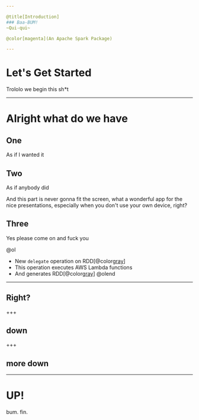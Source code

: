 ```yaml
---

@title[Introduction]
### Baa-BUM!
~Qui-qui~

@color[magenta](An Apache Spark Package)

---
```


# Let's Get Started
Trololo we begin this sh*t

---

# Alright what do we have

## One 
As if I wanted it

## Two
As if anybody did

And this part is never gonna fit the screen, what a wonderful app for the nice presentations, especially when you don't use your own device, right? 

## Three
Yes please come on and fuck you

@ol
- New `delegate` operation on RDD[@color[gray](AWSTask)]
- This operation executes AWS Lambda functions
- And generates RDD[@color[gray](AWSResult)]
@olend

---

## Right?

+++

## down

+++

## more down

---

# UP!

bum.
fin.
